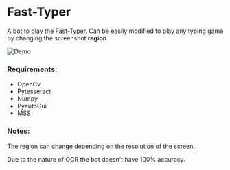 # Fast-Typer
A bot to play the [Fast-Typer](https://poki.com/en/g/fast-typer-3).
Can be easily modified to play any typing game by changing the screenshot **region**

![Demo](https://media.giphy.com/media/JUjQh63Xjz9W8YR0Ve/giphy.gif)

### Requirements:

- OpenCv
- Pytesseract
- Numpy
- PyautoGui
- MSS

### Notes:

The region can change depending on the resolution of the screen.

Due to the nature of OCR the bot doesn't have 100% accuracy.